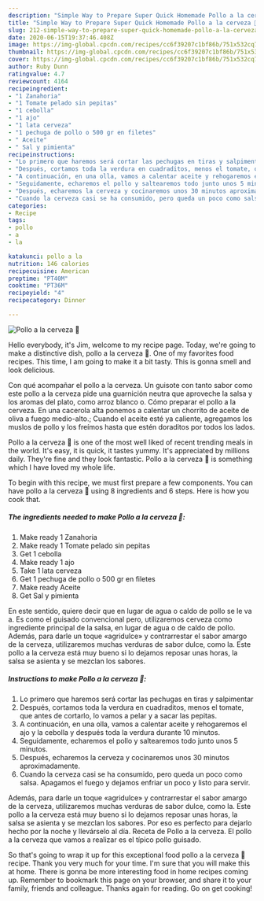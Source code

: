 ```yaml
---
description: "Simple Way to Prepare Super Quick Homemade Pollo a la cerveza 🍻"
title: "Simple Way to Prepare Super Quick Homemade Pollo a la cerveza 🍻"
slug: 212-simple-way-to-prepare-super-quick-homemade-pollo-a-la-cerveza
date: 2020-06-15T19:37:46.408Z
image: https://img-global.cpcdn.com/recipes/cc6f39207c1bf86b/751x532cq70/pollo-a-la-cerveza-🍻-foto-principal.jpg
thumbnail: https://img-global.cpcdn.com/recipes/cc6f39207c1bf86b/751x532cq70/pollo-a-la-cerveza-🍻-foto-principal.jpg
cover: https://img-global.cpcdn.com/recipes/cc6f39207c1bf86b/751x532cq70/pollo-a-la-cerveza-🍻-foto-principal.jpg
author: Ruby Dunn
ratingvalue: 4.7
reviewcount: 4164
recipeingredient:
- "1 Zanahoria"
- "1 Tomate pelado sin pepitas"
- "1 cebolla"
- "1 ajo"
- "1 lata cerveza"
- "1 pechuga de pollo o 500 gr en filetes"
- " Aceite"
- " Sal y pimienta"
recipeinstructions:
- "Lo primero que haremos será cortar las pechugas en tiras y salpimentar"
- "Después, cortamos toda la verdura en cuadraditos, menos el tomate, que antes de cortarlo, lo vamos a pelar y a sacar las pepitas."
- "A continuación, en una olla, vamos a calentar aceite y rehogaremos el ajo y la cebolla y después toda la verdura durante 10 minutos."
- "Seguidamente, echaremos el pollo y saltearemos todo junto unos 5 minutos."
- "Después, echaremos la cerveza y cocinaremos unos 30 minutos aproximadamente."
- "Cuando la cerveza casi se ha consumido, pero queda un poco como salsa. Apagamos el fuego y dejamos enfriar un poco y listo para servir."
categories:
- Recipe
tags:
- pollo
- a
- la

katakunci: pollo a la 
nutrition: 146 calories
recipecuisine: American
preptime: "PT40M"
cooktime: "PT36M"
recipeyield: "4"
recipecategory: Dinner

---
```



![Pollo a la cerveza 🍻](https://img-global.cpcdn.com/recipes/cc6f39207c1bf86b/751x532cq70/pollo-a-la-cerveza-🍻-foto-principal.jpg)

Hello everybody, it's Jim, welcome to my recipe page. Today, we're going to make a distinctive dish, pollo a la cerveza 🍻. One of my favorites food recipes. This time, I am going to make it a bit tasty. This is gonna smell and look delicious.

Con qué acompañar el pollo a la cerveza. Un guisote con tanto sabor como este pollo a la cerveza pide una guarnición neutra que aproveche la salsa y los aromas del plato, como arroz blanco o. Cómo preparar el pollo a la cerveza. En una cacerola alta ponemos a calentar un chorrito de aceite de oliva a fuego medio-alto.; Cuando el aceite esté ya caliente, agregamos los muslos de pollo y los freímos hasta que estén doraditos por todos los lados.

Pollo a la cerveza 🍻 is one of the most well liked of recent trending meals in the world. It's easy, it is quick, it tastes yummy. It's appreciated by millions daily. They're fine and they look fantastic. Pollo a la cerveza 🍻 is something which I have loved my whole life.


To begin with this recipe, we must first prepare a few components. You can have pollo a la cerveza 🍻 using 8 ingredients and 6 steps. Here is how you cook that.

<!--inarticleads1-->

##### The ingredients needed to make Pollo a la cerveza 🍻:

1. Make ready 1 Zanahoria
1. Make ready 1 Tomate pelado sin pepitas
1. Get 1 cebolla
1. Make ready 1 ajo
1. Take 1 lata cerveza
1. Get 1 pechuga de pollo o 500 gr en filetes
1. Make ready  Aceite
1. Get  Sal y pimienta


En este sentido, quiere decir que en lugar de agua o caldo de pollo se le va a. Es como el guisado convencional pero, utilizaremos cerveza como ingrediente principal de la salsa, en lugar de agua o de caldo de pollo. Además, para darle un toque «agridulce» y contrarrestar el sabor amargo de la cerveza, utilizaremos muchas verduras de sabor dulce, como la. Este pollo a la cerveza está muy bueno si lo dejamos reposar unas horas, la salsa se asienta y se mezclan los sabores. 

<!--inarticleads2-->

##### Instructions to make Pollo a la cerveza 🍻:

1. Lo primero que haremos será cortar las pechugas en tiras y salpimentar
1. Después, cortamos toda la verdura en cuadraditos, menos el tomate, que antes de cortarlo, lo vamos a pelar y a sacar las pepitas.
1. A continuación, en una olla, vamos a calentar aceite y rehogaremos el ajo y la cebolla y después toda la verdura durante 10 minutos.
1. Seguidamente, echaremos el pollo y saltearemos todo junto unos 5 minutos.
1. Después, echaremos la cerveza y cocinaremos unos 30 minutos aproximadamente.
1. Cuando la cerveza casi se ha consumido, pero queda un poco como salsa. Apagamos el fuego y dejamos enfriar un poco y listo para servir.


Además, para darle un toque «agridulce» y contrarrestar el sabor amargo de la cerveza, utilizaremos muchas verduras de sabor dulce, como la. Este pollo a la cerveza está muy bueno si lo dejamos reposar unas horas, la salsa se asienta y se mezclan los sabores. Por eso es perfecto para dejarlo hecho por la noche y llevárselo al día. Receta de Pollo a la cerveza. El pollo a la cerveza que vamos a realizar es el típico pollo guisado. 

So that's going to wrap it up for this exceptional food pollo a la cerveza 🍻 recipe. Thank you very much for your time. I'm sure that you will make this at home. There is gonna be more interesting food in home recipes coming up. Remember to bookmark this page on your browser, and share it to your family, friends and colleague. Thanks again for reading. Go on get cooking!
